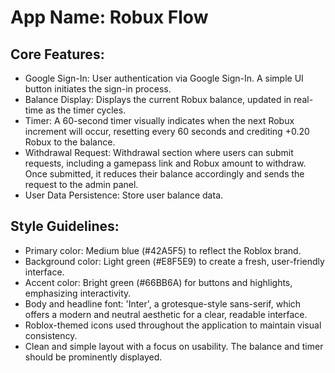 # **App Name**: Robux Flow

## Core Features:

- Google Sign-In: User authentication via Google Sign-In. A simple UI button initiates the sign-in process.
- Balance Display: Displays the current Robux balance, updated in real-time as the timer cycles.
- Timer: A 60-second timer visually indicates when the next Robux increment will occur, resetting every 60 seconds and crediting +0.20 Robux to the balance.
- Withdrawal Request: Withdrawal section where users can submit requests, including a gamepass link and Robux amount to withdraw. Once submitted, it reduces their balance accordingly and sends the request to the admin panel.
- User Data Persistence: Store user balance data.

## Style Guidelines:

- Primary color: Medium blue (#42A5F5) to reflect the Roblox brand.
- Background color: Light green (#E8F5E9) to create a fresh, user-friendly interface.
- Accent color: Bright green (#66BB6A) for buttons and highlights, emphasizing interactivity.
- Body and headline font: 'Inter', a grotesque-style sans-serif, which offers a modern and neutral aesthetic for a clear, readable interface.
- Roblox-themed icons used throughout the application to maintain visual consistency.
- Clean and simple layout with a focus on usability. The balance and timer should be prominently displayed.